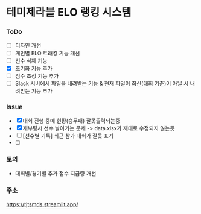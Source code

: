 # 테미제라블 ELO 랭킹 시스템

### ToDo
- [ ] 디자인 개선
- [ ] 개인별 ELO 트래킹 기능 개선
- [ ] 선수 삭제 기능
- [x] 초기화 기능 추가
- [ ] 점수 조정 기능 추가
- [ ] Slack 서버에서 파일을 내려받는 기능 & 현재 파일이 최신(대회 기준)이 아닐 시 내려받는 기능 추가

### Issue
- [x] 대회 진행 중에 현황(승무패) 잘못출력되는중
- [x] 재부팅시 선수 날아가는 문제 -> data.xlsx가 제대로 수정되지 않는듯
- [ ] [선수별 기록] 최근 참가 대회가 잘못 표기
- [ ] 

### 토의
- 대회별/경기별 추가 점수 지급량 개선

### 주소
https://tjtsmds.streamlit.app/
